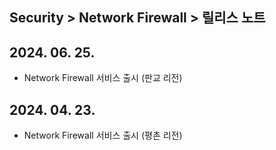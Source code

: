 
## Security > Network Firewall > 릴리스 노트

## 2024. 06. 25.
* Network Firewall 서비스 출시 (판교 리전)

## 2024. 04. 23.
* Network Firewall 서비스 출시 (평촌 리전)
  
